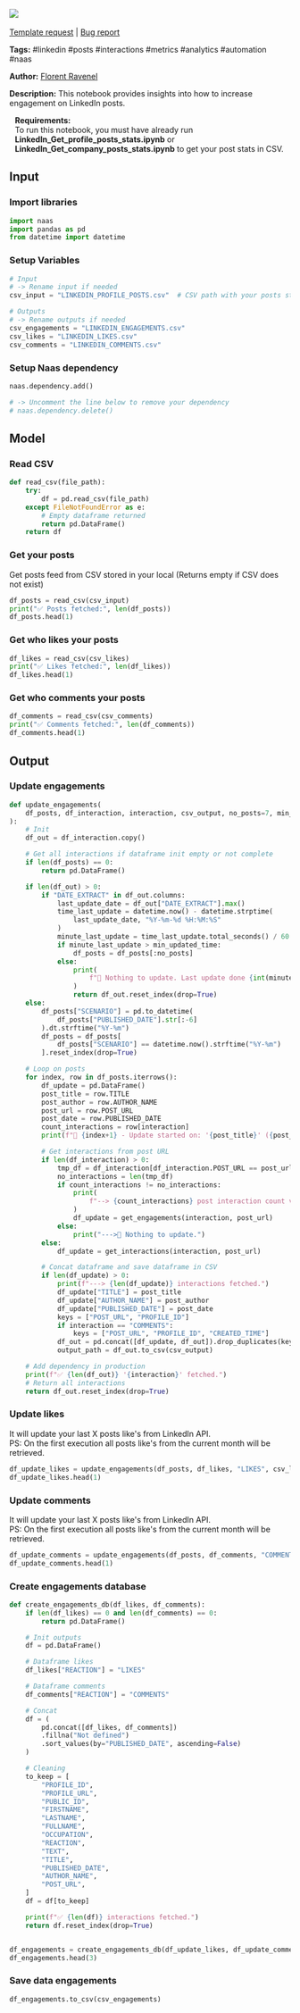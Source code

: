 <a href="https://app.naas.ai/user-redirect/naas/downloader?url=https://raw.githubusercontent.com/jupyter-naas/awesome-notebooks/master/LinkedIn/LinkedIn_Get_posts_engagements.ipynb" target="_parent"><img src="https://naasai-public.s3.eu-west-3.amazonaws.com/open_in_naas.svg"/></a><br><br><a href="https://github.com/jupyter-naas/awesome-notebooks/issues/new?assignees=&labels=&template=template-request.md&title=Tool+-+Action+of+the+notebook+">Template request</a> | <a href="https://github.com/jupyter-naas/awesome-notebooks/issues/new?assignees=&labels=bug&template=bug_report.md&title=LinkedIn+-+Get+posts+engagements:+Error+short+description">Bug report</a>

**Tags:** #linkedin #posts #interactions #metrics #analytics #automation #naas

**Author:** [Florent Ravenel](https://www.linkedin.com/in/florent-ravenel/)

**Description:** This notebook provides insights into how to increase engagement on LinkedIn posts.

<div class="alert alert-info" role="info" style="margin: 10px">
<b>Requirements:</b><br>
To run this notebook, you must have already run <b>LinkedIn_Get_profile_posts_stats.ipynb</b> or <b>LinkedIn_Get_company_posts_stats.ipynb</b> to get your post stats in CSV.<br>
</div>

## Input

### Import libraries


```python
import naas
import pandas as pd
from datetime import datetime
```

### Setup Variables


```python
# Input
# -> Rename input if needed
csv_input = "LINKEDIN_PROFILE_POSTS.csv"  # CSV path with your posts stats generated with 'LinkedIn_Get_profile_posts_stats.ipynb' or 'LinkedIn_Get_company_posts_stats.ipynb'

# Outputs
# -> Rename outputs if needed
csv_engagements = "LINKEDIN_ENGAGEMENTS.csv"
csv_likes = "LINKEDIN_LIKES.csv"
csv_comments = "LINKEDIN_COMMENTS.csv"
```

### Setup Naas dependency


```python
naas.dependency.add()

# -> Uncomment the line below to remove your dependency
# naas.dependency.delete()
```

## Model

### Read CSV


```python
def read_csv(file_path):
    try:
        df = pd.read_csv(file_path)
    except FileNotFoundError as e:
        # Empty dataframe returned
        return pd.DataFrame()
    return df
```

### Get your posts
Get posts feed from CSV stored in your local (Returns empty if CSV does not exist)


```python
df_posts = read_csv(csv_input)
print("✅ Posts fetched:", len(df_posts))
df_posts.head(1)
```

### Get who likes your posts


```python
df_likes = read_csv(csv_likes)
print("✅ Likes fetched:", len(df_likes))
df_likes.head(1)
```

### Get who comments your posts


```python
df_comments = read_csv(csv_comments)
print("✅ Comments fetched:", len(df_comments))
df_comments.head(1)
```

## Output

### Update engagements


```python
def update_engagements(
    df_posts, df_interaction, interaction, csv_output, no_posts=7, min_updated_time=60
):
    # Init
    df_out = df_interaction.copy()

    # Get all interactions if dataframe init empty or not complete
    if len(df_posts) == 0:
        return pd.DataFrame()

    if len(df_out) > 0:
        if "DATE_EXTRACT" in df_out.columns:
            last_update_date = df_out["DATE_EXTRACT"].max()
            time_last_update = datetime.now() - datetime.strptime(
                last_update_date, "%Y-%m-%d %H:%M:%S"
            )
            minute_last_update = time_last_update.total_seconds() / 60
            if minute_last_update > min_updated_time:
                df_posts = df_posts[:no_posts]
            else:
                print(
                    f"🛑 Nothing to update. Last update done {int(minute_last_update)} minutes ago."
                )
                return df_out.reset_index(drop=True)
    else:
        df_posts["SCENARIO"] = pd.to_datetime(
            df_posts["PUBLISHED_DATE"].str[:-6]
        ).dt.strftime("%Y-%m")
        df_posts = df_posts[
            df_posts["SCENARIO"] == datetime.now().strftime("%Y-%m")
        ].reset_index(drop=True)

    # Loop on posts
    for index, row in df_posts.iterrows():
        df_update = pd.DataFrame()
        post_title = row.TITLE
        post_author = row.AUTHOR_NAME
        post_url = row.POST_URL
        post_date = row.PUBLISHED_DATE
        count_interactions = row[interaction]
        print(f"🔄 {index+1} - Update started on: '{post_title}' ({post_url})")

        # Get interactions from post URL
        if len(df_interaction) > 0:
            tmp_df = df_interaction[df_interaction.POST_URL == post_url]
            no_interactions = len(tmp_df)
            if count_interactions != no_interactions:
                print(
                    f"--> {count_interactions} post interaction count vs {no_interactions} interactions."
                )
                df_update = get_engagements(interaction, post_url)
            else:
                print("--->🛑 Nothing to update.")
        else:
            df_update = get_interactions(interaction, post_url)

        # Concat dataframe and save dataframe in CSV
        if len(df_update) > 0:
            print(f"---> {len(df_update)} interactions fetched.")
            df_update["TITLE"] = post_title
            df_update["AUTHOR_NAME"] = post_author
            df_update["PUBLISHED_DATE"] = post_date
            keys = ["POST_URL", "PROFILE_ID"]
            if interaction == "COMMENTS":
                keys = ["POST_URL", "PROFILE_ID", "CREATED_TIME"]
            df_out = pd.concat([df_update, df_out]).drop_duplicates(keys, keep="first")
            output_path = df_out.to_csv(csv_output)

    # Add dependency in production
    print(f"✅ {len(df_out)} '{interaction}' fetched.")
    # Return all interactions
    return df_out.reset_index(drop=True)
```

### Update likes
It will update your last X posts like's from LinkedIn API.<br>
PS: On the first execution all posts like's from the current month will be retrieved.


```python
df_update_likes = update_engagements(df_posts, df_likes, "LIKES", csv_likes)
df_update_likes.head(1)
```

### Update comments
It will update your last X posts like's from LinkedIn API.<br>
PS: On the first execution all posts like's from the current month will be retrieved.


```python
df_update_comments = update_engagements(df_posts, df_comments, "COMMENTS", csv_comments)
df_update_comments.head(1)
```

### Create engagements database


```python
def create_engagements_db(df_likes, df_comments):
    if len(df_likes) == 0 and len(df_comments) == 0:
        return pd.DataFrame()

    # Init outputs
    df = pd.DataFrame()

    # Dataframe likes
    df_likes["REACTION"] = "LIKES"

    # Dataframe comments
    df_comments["REACTION"] = "COMMENTS"

    # Concat
    df = (
        pd.concat([df_likes, df_comments])
        .fillna("Not defined")
        .sort_values(by="PUBLISHED_DATE", ascending=False)
    )

    # Cleaning
    to_keep = [
        "PROFILE_ID",
        "PROFILE_URL",
        "PUBLIC_ID",
        "FIRSTNAME",
        "LASTNAME",
        "FULLNAME",
        "OCCUPATION",
        "REACTION",
        "TEXT",
        "TITLE",
        "PUBLISHED_DATE",
        "AUTHOR_NAME",
        "POST_URL",
    ]
    df = df[to_keep]

    print(f"✅ {len(df)} interactions fetched.")
    return df.reset_index(drop=True)


df_engagements = create_engagements_db(df_update_likes, df_update_comments)
df_engagements.head(3)
```

### Save data engagements


```python
df_engagements.to_csv(csv_engagements)
```
